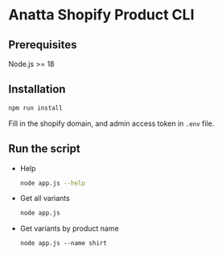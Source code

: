 # Anatta Shopify Product CLI

## Prerequisites

Node.js >= 18

## Installation

```bash
npm run install
```

Fill in the shopify domain, and admin access token in `.env` file.

## Run the script

- Help
  ```bash
  node app.js --help
  ```
- Get all variants
  ```bash
  node app.js
  ```
- Get variants by product name
  ```
  node app.js --name shirt
  ```
